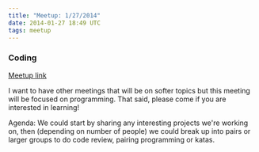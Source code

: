 ```yaml
---
title: "Meetup: 1/27/2014"
date: 2014-01-27 18:49 UTC
tags: meetup
---
```


### Coding

[Meetup link](http://www.meetup.com/Berkshire-County-Technology-Group/events/161596012/)

I want to have other meetings that will be on softer topics but this meeting
will be focused on programming. That said, please come if you are interested in
learning!

Agenda: We could start by sharing any interesting projects we're working on,
then (depending on number of people) we could break up into pairs or larger
groups to do code review, pairing programming or katas.
